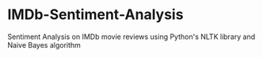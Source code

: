 # IMDb-Sentiment-Analysis
Sentiment Analysis on IMDb movie reviews using Python's NLTK library and Naive Bayes algorithm 
